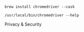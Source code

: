 #


##

```
brew install chromedriver --cask

/usr/local/bin/chromedriver --help
```

Privacy & Security

